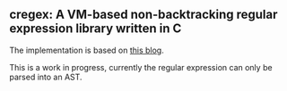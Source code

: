 ## cregex: A VM-based non-backtracking regular expression library written in C

The implementation is based on [this blog](https://swtch.com/~rsc/regexp/regexp2.html).

This is a work in progress, currently the regular expression can only be parsed into an AST. 
